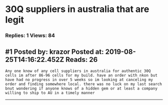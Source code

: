# 30Q suppliers in australia that are legit

### Replies: 1 Views: 84

## \#1 Posted by: krazor Posted at: 2019-08-25T14:16:22.452Z Reads: 26

```
Any one know of any cell suppliers in australia for authentic 30Q cells im after 86-96 cells for my build. have an order with nkon but have had no progress in over 5 weeks so im looking at canceling my order and finding somewhere local. there was no luck on my last search bnut wondering if anyone knows of a hidden gem or at least a company willing to ship to AU in a timely manner
```

---
